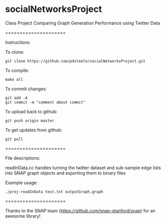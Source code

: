 socialNetworksProject
=====================

Class Project Comparing Graph Generation Performance using Twitter Data

=====================

Instructions: 

To clone: 
```                    
git clone https://github.com/pdsteele/socialNetworksProject.git
```

To compile: 
```
make all
```

To commit changes: 
```
git add -A 
git commit -m "comment about commit"
```

To upload back to github: 
```
git push origin master 
```

To get updates from github: 
```
git pull
```

=====================

File descriptions: 

readInData.cc handles turning the twitter dataset and sub-sample edge lists into SNAP graph objects and exporting them to binary files

Example usage:
```
./proj-readInData test.txt outputGraph.graph
```

=====================

Thanks to the SNAP team (https://github.com/snap-stanford/snap) for an awesome library!

